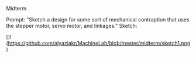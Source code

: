 Midterm

Prompt: "Sketch a design for some sort of mechanical contraption that uses the stepper motor, servo motor, and linkages." 
Sketch: 

[]!(https://github.com/alyaziakr/MachineLab/blob/master/midterm/sketch1.png)
